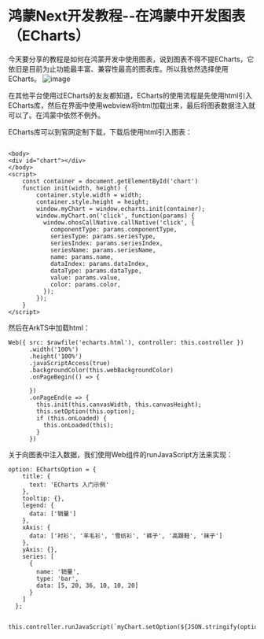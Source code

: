 # 鸿蒙Next开发教程--在鸿蒙中开发图表（ECharts）
今天要分享的教程是如何在鸿蒙开发中使用图表，说到图表不得不提ECharts，它依旧是目前为止功能最丰富、兼容性最高的图表库。所以我依然选择使用ECharts。
![image](https://github.com/user-attachments/assets/872ac71c-99d5-4cd8-aeba-c36915955248)


在其他平台使用过ECharts的友友都知道，ECharts的使用流程是先使用html引入ECharts库，然后在界面中使用webview将html加载出来，最后将图表数据注入就可以了。在鸿蒙中依然不例外。

ECharts库可以到官网定制下载，下载后使用html引入图表：
```

<body>
<div id="chart"></div>
</body>
<script>
    const container = document.getElementById('chart')
    function init(width, height) {
        container.style.width = width;
        container.style.height = height;
        window.myChart = window.echarts.init(container);
        window.myChart.on('click', function(params) {
          window.ohosCallNative.callNative('click', {
            componentType: params.componentType,
            seriesType: params.seriesType,
            seriesIndex: params.seriesIndex,
            seriesName: params.seriesName,
            name: params.name,
            dataIndex: params.dataIndex,
            dataType: params.dataType,
            value: params.value,
            color: params.color,
          });
        });
    }
</script>
```
然后在ArkTS中加载html：

```
Web({ src: $rawfile('echarts.html'), controller: this.controller })
      .width('100%')
      .height('100%')
      .javaScriptAccess(true)
      .backgroundColor(this.webBackgroundColor)
      .onPageBegin(() => {
       
      })
      .onPageEnd(e => {
        this.init(this.canvasWidth, this.canvasHeight);
        this.setOption(this.option);
        if (this.onLoaded) {
          this.onLoaded(this);
        }
      })
```
关于向图表中注入数据，我们使用Web组件的runJavaScript方法来实现：

```
option: EChartsOption = {
    title: {
      text: 'ECharts 入门示例'
    },
    tooltip: {},
    legend: {
      data: ['销量']
    },
    xAxis: {
      data: ['衬衫', '羊毛衫', '雪纺衫', '裤子', '高跟鞋', '袜子']
    },
    yAxis: {},
    series: [
      {
        name: '销量',
        type: 'bar',
        data: [5, 20, 36, 10, 10, 20]
      }
    ]
  };


this.controller.runJavaScript(`myChart.setOption(${JSON.stringify(option)})`);
```
